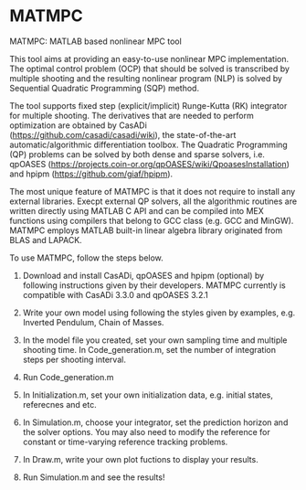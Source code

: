 # MATMPC
MATMPC: MATLAB based nonlinear MPC tool

This tool aims at providing an easy-to-use nonlinear MPC implementation. The optimal control problem (OCP) that should be solved is transcribed by multiple shooting and the resulting nonlinear program (NLP) is solved by Sequential Quadratic Programming (SQP) method.

The tool supports fixed step (explicit/implicit) Runge-Kutta (RK) integrator for multiple shooting. The derivatives that are needed to perform optimization are obtained by CasADi (https://github.com/casadi/casadi/wiki), the state-of-the-art automatic/algorithmic differentiation toolbox. The Quadratic Programming (QP) problems can be solved by both dense and sparse solvers, i.e. qpOASES (https://projects.coin-or.org/qpOASES/wiki/QpoasesInstallation) and hpipm (https://github.com/giaf/hpipm). 

The most unique feature of MATMPC is that it does not require to install any external libraries. Execpt external QP solvers, all the algorithmic routines are written directly using MATLAB C API and can be compiled into MEX functions using compilers that belong to GCC class (e.g. GCC and MinGW). MATMPC employs MATLAB built-in linear algebra library originated from BLAS and LAPACK. 

To use MATMPC, follow the steps below.

1. Download and install CasADi, qpOASES and hpipm (optional) by following instructions given by their developers. MATMPC currently is compatible with CasADi 3.3.0 and qpOASES 3.2.1

2. Write your own model using following the styles given by examples, e.g. Inverted Pendulum, Chain of Masses.

3. In the model file you created, set your own sampling time and multiple shooting time. In Code_generation.m, set the number of integration steps per shooting interval.

4. Run Code_generation.m

5. In Initialization.m, set your own initialization data, e.g. initial states, referecnes and etc.

6. In Simulation.m, choose your integrator, set the prediction horizon and the solver options. You may also need to modify the reference for constant or time-varying reference tracking problems.

7. In Draw.m, write your own plot fuctions to display your results.

8. Run Simulation.m and see the results!
